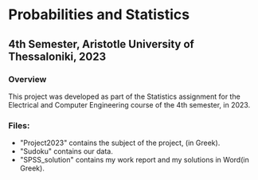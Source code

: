 # Probabilities and Statistics

## 4th Semester, Aristotle University of Thessaloniki, 2023

### Overview
This project was developed as part of the Statistics assignment for the Electrical and Computer Engineering course of the 4th semester, in 2023. 



### Files:     
 - "Project2023" contains the subject of the project, (in Greek).
 - "Sudoku" contains our data.
 - "SPSS_solution" contains my work report and my solutions in Word(in Greek).
